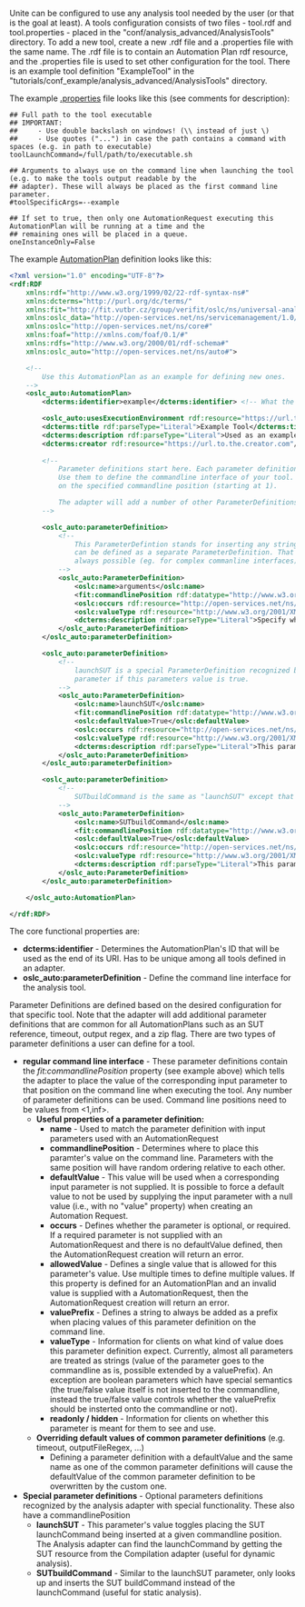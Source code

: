 Unite can be configured to use any analysis tool needed by the user (or that is the goal at least). A tools configuration consists of two files - tool.rdf and tool.properties - placed in the "conf/analysis_advanced/AnalysisTools" directory. To add a new tool, create a new .rdf file and a .properties file with the same name. The .rdf file is to contain an Automation Plan rdf resource, and the .properties file is used to set other configuration for the tool. There is an example tool definition "ExampleTool" in the "tutorials/conf_example/analysis_advanced/AnalysisTools" directory.

The example [.properties](https://pajda.fit.vutbr.cz/verifit/oslc-generic-analysis/-/blob/master/tutorials/conf_example/analysis_advanced/AnalysisTools/ExampleTool.properties) file looks like this (see comments for description):

```
## Full path to the tool executable
## IMPORTANT:
##     - Use double backslash on windows! (\\ instead of just \)
##     - Use quotes ("...") in case the path contains a command with spaces (e.g. in path to executable)
toolLaunchCommand=/full/path/to/executable.sh

## Arguments to always use on the command line when launching the tool (e.g. to make the tools output readable by the
## adapter). These will always be placed as the first command line parameter.
#toolSpecificArgs=--example

## If set to true, then only one AutomationRequest executing this AutomationPlan will be running at a time and the
## remaining ones will be placed in a queue.
oneInstanceOnly=False
```

The example [AutomationPlan](https://pajda.fit.vutbr.cz/verifit/oslc-generic-analysis/-/blob/master/tutorials/conf_example/analysis_advanced/AnalysisTools/ExampleTool.rdf) definition looks like this:

```xml
<?xml version="1.0" encoding="UTF-8"?>
<rdf:RDF
    xmlns:rdf="http://www.w3.org/1999/02/22-rdf-syntax-ns#"
    xmlns:dcterms="http://purl.org/dc/terms/"
    xmlns:fit="http://fit.vutbr.cz/group/verifit/oslc/ns/universal-analysis#"
    xmlns:oslc_data="http://open-services.net/ns/servicemanagement/1.0/"
    xmlns:oslc="http://open-services.net/ns/core#"
    xmlns:foaf="http://xmlns.com/foaf/0.1/#"
    xmlns:rdfs="http://www.w3.org/2000/01/rdf-schema#"
    xmlns:oslc_auto="http://open-services.net/ns/auto#">

    <!--
        Use this AutomationPlan as an example for defining new ones.
    -->
    <oslc_auto:AutomationPlan>
        <dcterms:identifier>example</dcterms:identifier> <!-- What the last part of this AutoPlan's URI will contain -->

        <oslc_auto:usesExecutionEnvironment rdf:resource="https://url.to.your.tool.com"/> <!-- Non-functional. Link to your tool, e.g. git repository or your website. -->
        <dcterms:title rdf:parseType="Literal">Example Tool</dcterms:title>   <!-- Non-functional. Title of the Automation Plan -->
        <dcterms:description rdf:parseType="Literal">Used as an example.</dcterms:description> <!-- Non-functional. Description of the Automation Plan -->
        <dcterms:creator rdf:resource="https://url.to.the.creator.com"/> <!-- Non-functional. Creator of the Automation Plan -->
        
        <!--
            Parameter definitions start here. Each parameter definition defines a possible input parameter for executing an AutoPlan.
            Use them to define the commandline interface of your tool. When executing an Automation Request, the adapter will place values of input parameters and place them directly
            on the specified commandline position (starting at 1).

            The adapter will add a number of other ParameterDefinitions to the AutoPlan on its own such as timeout, SUT reference, output zit flag, etc..
        -->

        <oslc_auto:parameterDefinition>
            <!--
                This ParameterDefintion stands for inserting any string as the tools arguments. This is the simplest solution. Alternatively, every argument from the tools interface
                can be defined as a separate ParameterDefinition. That would allow the AutoPlan to provide more information to clients such as allowedValues, but this approach is not
                always possible (eg. for complex commanline interfaces).
            -->
            <oslc_auto:ParameterDefinition>
                <oslc:name>arguments</oslc:name>
                <fit:commandlinePosition rdf:datatype="http://www.w3.org/2001/XMLSchema#int">1</fit:commandlinePosition>
                <oslc:occurs rdf:resource="http://open-services.net/ns/core#Exactly-one"/>
                <oslc:valueType rdf:resource="http://www.w3.org/2001/XMLSchema#string"/>
                <dcterms:description rdf:parseType="Literal">Specify which arguments should be passed to the command line.</dcterms:description>
            </oslc_auto:ParameterDefinition>
        </oslc_auto:parameterDefinition>

        <oslc_auto:parameterDefinition>
            <!--
                launchSUT is a special ParameterDefinition recognized by the adapter. The adapter will place the SUT launch command at the commandline position specified by this
                parameter if this parameters value is true.
            -->
            <oslc_auto:ParameterDefinition>
                <oslc:name>launchSUT</oslc:name>
                <fit:commandlinePosition rdf:datatype="http://www.w3.org/2001/XMLSchema#int">2</fit:commandlinePosition>
                <oslc:defaultValue>True</oslc:defaultValue>
                <oslc:occurs rdf:resource="http://open-services.net/ns/core#Zero-or-One"/>
                <oslc:valueType rdf:resource="http://www.w3.org/2001/XMLSchema#boolean"/>
                <dcterms:description rdf:parseType="Literal">This parameter definitions tells the Automation Plan to place the SUT launch command at this command line position</dcterms:description>
            </oslc_auto:ParameterDefinition>
        </oslc_auto:parameterDefinition>

        <oslc_auto:parameterDefinition>
            <!--
                SUTbuildCommand is the same as "launchSUT" except that the SUT build command is placed on the command line (useful for static analysis tools)
            -->
            <oslc_auto:ParameterDefinition>
                <oslc:name>SUTbuildCommand</oslc:name>
                <fit:commandlinePosition rdf:datatype="http://www.w3.org/2001/XMLSchema#int">3</fit:commandlinePosition>
                <oslc:defaultValue>True</oslc:defaultValue>
                <oslc:occurs rdf:resource="http://open-services.net/ns/core#Zero-or-One"/>
                <oslc:valueType rdf:resource="http://www.w3.org/2001/XMLSchema#boolean"/>
                <dcterms:description rdf:parseType="Literal">This parameter definitions tells the Automation Plan to place the SUT launch command at this command line position</dcterms:description>
            </oslc_auto:ParameterDefinition>
        </oslc_auto:parameterDefinition>

    </oslc_auto:AutomationPlan>

</rdf:RDF>
```

The core functional properties are:

- **dcterms:identifier** - Determines the AutomationPlan's ID that will be used as the end of its URI. Has to be unique among all tools defined in an adapter.
- **oslc_auto:parameterDefinition** - Define the command line interface for the analysis tool.

Parameter Definitions are defined based on the desired configuration for that specific tool. Note that the adapter will add additional parameter definitions that are common for all AutomationPlans such as an SUT reference, timeout, output regex, and a zip flag. There are two types of parameter definitions a user can define for a tool.

- **regular command line interface** - These parameter definitions contain the _fit:commandlinePosition_ property (see example above) which tells the adapter to place the value of the corresponding input parameter to that position on the command line when executing the tool. Any number of parameter definitions can be used. Command line positions need to be values from <1,inf>.
  - **Useful properties of a parameter definition:**
    - **name** - Used to match the parameter definition with input parameters used with an AutomationRequest
    - **commandlinePosition** - Determines where to place this paramter's value on the command line. Parameters with the same position will have random ordering relative to each other.
    - **defaultValue** - This value will be used when a corresponding input parameter is not supplied. It is possible to force a default value to not be used by supplying the input parameter with a null value (i.e., with no "value" property) when creating an Automation Request.
    - **occurs** - Defines whether the parameter is optional, or required. If a required parameter is not supplied with an AutomationRequest and there is no defaultValue defined, then the AutomationRequest creation will return an error.
    - **allowedValue** - Defines a single value that is allowed for this parameter's value. Use multiple times to define multiple values. If this property is defined for an AutomationPlan and an invalid value is supplied with a AutomationRequest, then the AutomationRequest creation will return an error.
    - **valuePrefix** - Defines a string to always be added as a prefix when placing values of this parameter definition on the command line.
    - **valueType** - Information for clients on what kind of value does this parameter definition expect. Currently, almost all parameters are treated as strings (value of the parameter goes to the commandline as is, possible extended by a valuePrefix). An exception are boolean parameters which have special semantics (the true/false value itself is not inserted to the commandline, instead the true/false value controls whether the valuePrefix should be insterted onto the commandline or not).
    - **readonly / hidden** - Information for clients on whether this parameter is meant for them to see and use.
  - **Overriding default values of common parameter definitions** (e.g. timeout, outputFileRegex, ...)
    - Defining a parameter definition with a defaultValue and the same name as one of the common parameter definitions will cause the defaultValue of the common parameter definition to be overwritten by the custom one.
- **Special parameter definitions** - Optional parameters definitions recognized by the analysis adapter with special functionality. These also have a commandlinePosition
  - **launchSUT** - This parameter's value toggles placing the SUT launchCommand being inserted at a given commandline position. The Analysis adapter can find the launchCommand by getting the SUT resource from the Compilation adapter (useful for dynamic analysis).
  - **SUTbuildCommand** - Similar to the launchSUT parameter, only looks up and inserts the SUT buildCommand instead of the launchCommand (useful for static analysis).